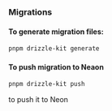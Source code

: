 ### Migrations

#### To generate migration files:

```sh
pnpm drizzle-kit generate
```

#### To push migration to Neaon

```sh
pnpm drizzle-kit push
```

to push it to Neon
